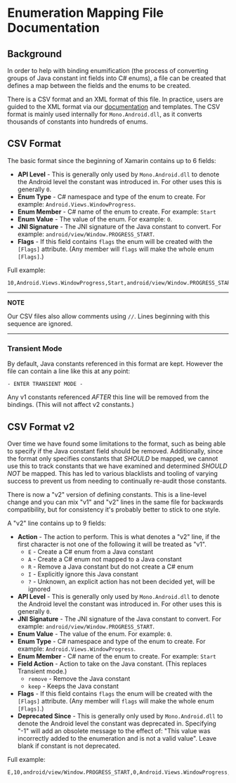 # Enumeration Mapping File Documentation

## Background

In order to help with binding enumification (the process of converting groups
of Java constant int fields into C# enums), a file can be created that defines
a map between the fields and the enums to be created.

There is a CSV format and an XML format of this file. In practice, users are 
guided to the XML format via our [documentation][0] and templates. The CSV format 
is mainly used internally for `Mono.Android.dll`, as it converts thousands of 
constants into hundreds of enums.

## CSV Format

The basic format since the beginning of Xamarin contains up to 6 fields:

* **API Level** - This is generally only used by `Mono.Android.dll` to denote
  the Android level the constant was introduced in. For other uses this
  is generally `0`.
* **Enum Type** - C# namespace and type of the enum to create.  For example:
  `Android.Views.WindowProgress`.
* **Enum Member** - C# name of the enum to create. For example:
  `Start`
* **Enum Value** - The value of the enum. For example: `0`.
* **JNI Signature** - The JNI signature of the Java constant to convert. For example:
  `android/view/Window.PROGRESS_START`.
* **Flags** - If this field contains `flags` the enum will be created with the
  `[Flags]` attribute. (Any member will `flags` will make the whole enum `[Flags]`.)

Full example:
```
10,Android.Views.WindowProgress,Start,android/view/Window.PROGRESS_START,0,flags
```

---
**NOTE**

Our CSV files also allow comments using `//`. Lines beginning with this
sequence are ignored.

---

### Transient Mode

By default, Java constants referenced in this format are kept. However the
file can contain a line like this at any point:
```
- ENTER TRANSIENT MODE -
```

Any v1 constants referenced *AFTER* this line will be removed from the bindings.
(This will not affect v2 constants.)

## CSV Format v2

Over time we have found some limitations to the format, such as being able
to specify if the Java constant field should be removed. Additionally, since the
format only specifies constants that *SHOULD* be mapped, we cannot use this
to track constants that we have examined and determined *SHOULD NOT* be mapped.
This has led to various blacklists and tooling of varying success to prevent
us from needing to continually re-audit those constants.

There is now a "v2" version of defining constants. This is a line-level change
and you can mix "v1" and "v2" lines in the same file for backwards compatibility, 
but for consistency it's probably better to stick to one style.

A "v2" line contains up to 9 fields:

* **Action** - The action to perform. This is what denotes a "v2" line, if the first
  character is not one of the following it will be treated as "v1".
  * `E` - Create a C# enum from a Java constant
  * `A` - Create a C# enum not mapped to a Java constant
  * `R` - Remove a Java constant but do not create a C# enum
  * `I` - Explicitly ignore this Java constant
  * `?` - Unknown, an explicit action has not been decided yet, will be ignored
* **API Level** - This is generally only used by `Mono.Android.dll` to denote
  the Android level the constant was introduced in. For other uses this
  is generally `0`.
* **JNI Signature** - The JNI signature of the Java constant to convert. For example:
  `android/view/Window.PROGRESS_START`.
* **Enum Value** - The value of the enum. For example: `0`.
* **Enum Type** - C# namespace and type of the enum to create.  For example:
  `Android.Views.WindowProgress`.
* **Enum Member** - C# name of the enum to create. For example:
  `Start`
* **Field Action** - Action to take on the Java constant. (This replaces Transient mode.)
  * `remove` - Remove the Java constant
  * `keep` - Keeps the Java constant
* **Flags** - If this field contains `flags` the enum will be created with the
  `[Flags]` attribute. (Any member will `flags` will make the whole enum `[Flags]`.)
* **Deprecated Since** - This is generally only used by `Mono.Android.dll` to denote
  the Android level the constant was deprecated in. Specifying "-1" will add an obsolete
  message to the effect of: "This value was incorrectly added to the enumeration and is 
  not a valid value". Leave blank if constant is not deprecated.
  
Full example:
```
E,10,android/view/Window.PROGRESS_START,0,Android.Views.WindowProgress,Start,remove,flags,30
```

[0]: https://docs.microsoft.com/en-us/xamarin/android/platform/binding-java-library/customizing-bindings/java-bindings-metadata#enumfieldsxml-and-enummethodsxml
